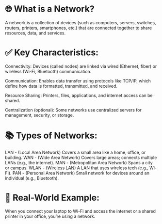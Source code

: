 # 🌐 What is a Network?

A network is a collection of devices (such as computers, servers, switches, routers, printers, smartphones, etc.) that are connected together to share resources, data, and services.

# ✅ Key Characteristics:

Connectivity: Devices (called nodes) are linked via wired (Ethernet, fiber) or wireless (Wi-Fi, Bluetooth) communication.

Communication: Enables data transfer using protocols like TCP/IP, which define how data is formatted, transmitted, and received.

Resource Sharing: Printers, files, applications, and internet access can be shared.

Centralization (optional): Some networks use centralized servers for management, security, or storage.

# 📚 Types of Networks:

LAN - (Local Area Network)	Covers a small area like a home, office, or building.
WAN - (Wide Area Network)	Covers large areas; connects multiple LANs (e.g., the internet).
MAN - (Metropolitan Area Network)	Spans a city or campus.
WLAN - (Wireless LAN)	A LAN that uses wireless tech (e.g., Wi-Fi).
PAN - (Personal Area Network)	Small network for devices around an individual (e.g., Bluetooth).

# 🧠 Real-World Example:

When you connect your laptop to Wi-Fi and access the internet or a shared printer in your office, you’re using a network.
